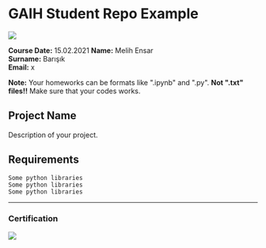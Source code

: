 # GAIH Student Repo Example
![](img/logo.png)

**Course Date:** 15.02.2021 
**Name:** Melih Ensar  
**Surname:** Barışık  
**Email:** x

**Note:** Your homeworks can be formats like ".ipynb" and ".py". **Not ".txt" files!!** Make sure that your codes works.  

## Project Name
Description of your project.

## Requirements
```
Some python libraries
Some python libraries
Some python libraries
```
---

### Certification
![](img/certificate_ex.png)

